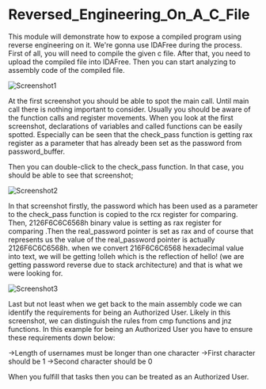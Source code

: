 # Reversed_Engineering_On_A_C_File
This module will demonstrate how to expose a compiled program using reverse engineering on it.
We're gonna use IDAFree during the process. First of all, you will need to compile the given c file. After that, you need to upload the compiled file into IDAFree. Then you can start analyzing to assembly code of the compiled file. 

![Screenshot1](https://github.com/RoterHerzog/Reversed_Engineering_On_A_C_File/assets/82552351/af223361-ef54-4be7-a2d0-f3ec6e56a2ff)


At the first screenshot you should be able to spot the main call. Until main call there is nothing important to consider. Usually you should be aware of the function calls and register movements. When you look at the first screenshot, declarations of variables and called functions can be easily spotted. Especially can be seen that the check_pass function is getting rax register as a parameter that has already been set as the password from password_buffer.

Then you can double-click to the check_pass function. In that case, you should be able to see that screenshot;

![Screenshot2](https://github.com/RoterHerzog/Reversed_Engineering_On_A_C_File/assets/82552351/e879b5c7-7301-46e3-819d-5dad3ebe7a6d)

In that screenshot firstly, the password which has been used as a parameter to the check_pass function is copied to the rcx register for comparing. Then, 2126F6C6C6568h binary value is setting as rax register for comparing .Then the real_password pointer is set as rax and of course that represents us the value of the real_password pointer is actually 2126F6C6C6568h. when we convert 216F6C6C6568 hexadecimal value into text, we will be getting !olleh which is the reflection of hello! (we are getting password reverse due to stack architecture) and that is what we were looking for.


![Screenshot3](https://github.com/RoterHerzog/Reversed_Engineering_On_A_C_File/assets/82552351/727f2daa-0af1-4309-afb2-a25e3f0d80df)

Last but not least when we get back to the main assembly code we can identify the requirements for being an Authorized User. Likely in this screenshot, we can distinguish the rules from cmp functions and jnz functions. In this example for being an Authorized User you have to ensure these requirements down below:

->Length of usernames must be longer than one character
->First character should be 1 
->Second character should be 0

When you fulfill that tasks then you can be treated as an Authorized User.
